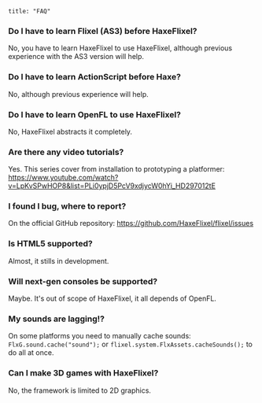 ```
title: "FAQ"
```

### Do I have to learn Flixel (AS3) before HaxeFlixel?
No, you have to learn HaxeFlixel to use HaxeFlixel, although previous experience with the AS3 version will help.

### Do I have to learn ActionScript before Haxe?
No, although previous experience will help.

### Do I have to learn OpenFL to use HaxeFlixel?
No, HaxeFlixel abstracts it completely.

### Are there any video tutorials?
Yes. This series cover from installation to prototyping a platformer: https://www.youtube.com/watch?v=LpKvSPwHOP8&list=PLi0ypjD5PcV9xdjycW0hYi_HD297012tE

### I found I bug, where to report?
On the official GitHub repository: https://github.com/HaxeFlixel/flixel/issues

### Is HTML5 supported?
Almost, it stills in development.

### Will next-gen consoles be supported?
Maybe. It's out of scope of HaxeFlixel, it all depends of OpenFL.

### My sounds are lagging!?
On some platforms you need to manually cache sounds: `FlxG.sound.cache("sound");` or `flixel.system.FlxAssets.cacheSounds();` to do all at once.

### Can I make 3D games with HaxeFlixel?
No, the framework is limited to 2D graphics.
